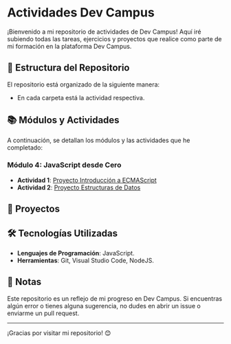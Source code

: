 # Actividades Dev Campus

¡Bienvenido a mi repositorio de actividades de Dev Campus! Aquí iré subiendo todas las tareas, ejercicios y proyectos que realice como parte de mi formación en la plataforma Dev Campus.

## 📁 Estructura del Repositorio

El repositorio está organizado de la siguiente manera:
 - En cada carpeta está la actividad respectiva.


## 📚 Módulos y Actividades

A continuación, se detallan los módulos y las actividades que he completado:

### Módulo 4: JavaScript desde Cero
- **Actividad 1**: [Proyecto Introducción a ECMAScript](https://github.com/eduardotec05/LogicaYAlgoritmos-DEV-F/tree/main/IntroduccionAECMAScript)
- **Actividad 2**: [Proyecto Estructuras de Datos](https://github.com/eduardotec05/LogicaYAlgoritmos-DEV-F/tree/main/EstructurasDeDatos)

## 🚀 Proyectos


## 🛠️ Tecnologías Utilizadas

- **Lenguajes de Programación**: JavaScript.
- **Herramientas**: Git, Visual Studio Code, NodeJS.

## 📝 Notas

Este repositorio es un reflejo de mi progreso en Dev Campus. Si encuentras algún error o tienes alguna sugerencia, no dudes en abrir un issue o enviarme un pull request.


---

¡Gracias por visitar mi repositorio! 😊
